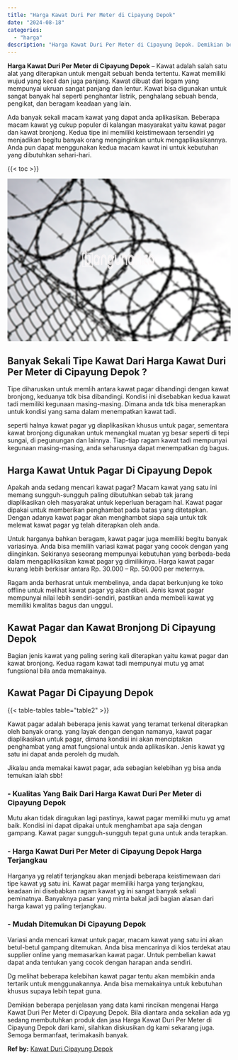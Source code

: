 ```yaml
---
title: "Harga Kawat Duri Per Meter di Cipayung Depok"
date: "2024-08-18"
categories: 
  - "harga"
description: "Harga Kawat Duri Per Meter di Cipayung Depok. Demikian beberapa penjelasan yang data kami rincikan mengenai Harga Kawat Duri Per Meter di Cipayung Depok. Bil..."
---
```


**Harga Kawat Duri Per Meter di Cipayung Depok** – Kawat adalah salah satu alat yang diterapkan untuk mengait sebuah benda tertentu. Kawat memiliki wujud yang kecil dan juga panjang. Kawat dibuat dari logam yang mempunyai ukruan sangat panjang dan lentur. Kawat bisa digunakan untuk sangat banyak hal seperti penghantar listrik, penghalang sebuah benda, pengikat, dan beragam keadaan yang lain.

Ada banyak sekali macam kawat yang dapat anda aplikasikan. Beberapa macam kawat yg cukup populer di kalangan masyarakat yaitu kawat pagar dan kawat bronjong. Kedua tipe ini memiliki keistimewaan tersendiri yg menjadikan begitu banyak orang menginginkan untuk mengaplikasikannya. Anda pun dapat menggunakan kedua macam kawat ini untuk kebutuhan yang dibutuhkan sehari-hari.

{{< toc >}}

![Harga Kawat Duri Per Meter di Cipayung Depok](/images/jual-kawat-murah39.png)

## Banyak Sekali Tipe Kawat Dari Harga Kawat Duri Per Meter di Cipayung Depok ?

Tipe diharuskan untuk memlih antara kawat pagar dibandingi dengan kawat bronjong, keduanya tdk bisa dibandingi. Kondisi ini disebabkan kedua kawat tadi memiliki kegunaan masing-masing. Dimana anda tdk bisa menerapkan untuk kondisi yang sama dalam menempatkan kawat tadi.

seperti halnya kawat pagar yg diaplikasikan khusus untuk pagar, sementara kawat bronjong digunakan untuk menangkal muatan yg besar seperti di tepi sungai, di pegunungan dan lainnya. Tiap-tiap ragam kawat tadi mempunyai kegunaan masing-masing, anda seharusnya dapat menempatkan dg bagus.

## Harga Kawat Untuk Pagar Di Cipayung Depok

Apakah anda sedang mencari kawat pagar? Macam kawat yang satu ini memang sungguh-sungguh paling dibutuhkan sebab tak jarang diaplikasikan oleh masyarakat untuk keperluan beragam hal. Kawat pagar dipakai untuk memberikan penghambat pada batas yang ditetapkan. Dengan adanya kawat pagar akan menghambat siapa saja untuk tdk melewat kawat pagar yg telah diterapkan oleh anda.

Untuk harganya bahkan beragam, kawat pagar juga memiliki begitu banyak variasinya. Anda bisa memilih variasi kawat pagar yang cocok dengan yang diinginkan. Sekiranya seseorang mempunyai kebutuhan yang berbeda-beda dalam mengaplikasikan kawat pagar yg dimilikinya. Harga kawat pagar kurang lebih berkisar antara Rp. 30.000 – Rp. 50.000 per meternya.

Ragam anda berhasrat untuk membelinya, anda dapat berkunjung ke toko offline untuk melihat kawat pagar yg akan dibeli. Jenis kawat pagar mempunyai nilai lebih sendiri-sendiri, pastikan anda membeli kawat yg memiliki kwalitas bagus dan unggul.

## Kawat Pagar dan Kawat Bronjong Di Cipayung Depok

Bagian jenis kawat yang paling sering kali diterapkan yaitu kawat pagar dan kawat bronjong. Kedua ragam kawat tadi mempunyai mutu yg amat fungsional bila anda memakainya.

## Kawat Pagar Di Cipayung Depok

{{< table-tables table="table2" >}}

Kawat pagar adalah beberapa jenis kawat yang teramat terkenal diterapkan oleh banyak orang. yang layak dengan dengan namanya, kawat pagar diaplikasikan untuk pagar, dimana kondisi ini akan menciptakan penghambat yang amat fungsional untuk anda aplikasikan. Jenis kawat yg satu ini dapat anda peroleh dg mudah.

Jikalau anda memakai kawat pagar, ada sebagian kelebihan yg bisa anda temukan ialah sbb!

### \- Kualitas Yang Baik Dari Harga Kawat Duri Per Meter di Cipayung Depok

Mutu akan tidak diragukan lagi pastinya, kawat pagar memiliki mutu yg amat baik. Kondisi ini dapat dipakai untuk menghambat apa saja dengan gampang. Kawat pagar sungguh-sungguh tepat guna untuk anda terapkan.

### \- Harga Kawat Duri Per Meter di Cipayung Depok Harga Terjangkau

Harganya yg relatif terjangkau akan menjadi beberapa keistimewaan dari tipe kawat yg satu ini. Kawat pagar memiliki harga yang terjangkau, keadaan ini disebabkan ragam kawat yg ini sangat banyak sekali peminatnya. Banyaknya pasar yang minta bakal jadi bagian alasan dari harga kawat yg paling terjangkau.

### \- Mudah Ditemukan Di Cipayung Depok

Variasi anda mencari kawat untuk pagar, macam kawat yang satu ini akan betul-betul gampang ditemukan. Anda bisa mencarinya di kios terdekat atau supplier online yang memasarkan kawat pagar. Untuk pembelian kawat dapat anda tentukan yang cocok dengan harapan anda sendiri.

Dg melihat beberapa kelebihan kawat pagar tentu akan membikin anda tertarik untuk menggunakannya. Anda bisa memakainya untuk kebutuhan khusus supaya lebih tepat guna.

Demikian beberapa penjelasan yang data kami rincikan mengenai Harga Kawat Duri Per Meter di Cipayung Depok. Bila diantara anda sekalian ada yg sedang membutuhkan produk dan jasa Harga Kawat Duri Per Meter di Cipayung Depok dari kami, silahkan diskusikan dg kami sekarang juga. Semoga bermanfaat, terimakasih banyak.

**Ref by:** [Kawat Duri Cipayung Depok](https://id.wikipedia.org/wiki/Kawat)
